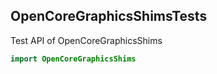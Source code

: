 ## OpenCoreGraphicsShimsTests

Test API of OpenCoreGraphicsShims

```swift
import OpenCoreGraphicsShims
```
